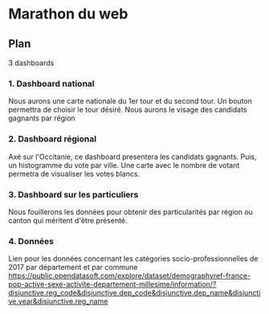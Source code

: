 # Marathon du web

## Plan 
3 dashboards 

### 1. Dashboard national
Nous aurons une carte nationale du 1er tour et du second tour. Un bouton permettra de choisir le tour désiré. 
Nous aurons le visage des candidats gagnants par région 

### 2. Dashboard régional
Axé sur l'Occitanie, ce dashboard presentera les candidats gagnants. Puis, un histogramme du vote par ville. Une carte avec le nombre de votant permetra de visualiser les votes blancs.

### 3. Dashboard sur les particuliers 
Nous fouillerons les données pour obtenir des particularités par région ou canton qui méritent d'être présenté. 

### 4. Données
Lien pour les données concernant les catégories socio-professionnelles de 2017 par département et par commune
https://public.opendatasoft.com/explore/dataset/demographyref-france-pop-active-sexe-activite-departement-millesime/information/?disjunctive.reg_code&disjunctive.dep_code&disjunctive.dep_name&disjunctive.year&disjunctive.reg_name
